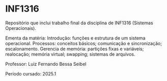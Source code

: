 # INF1316
Repositório que inclui trabalho final da disciplina de INF1316 (Sistemas Operacionais).

Ementa da matéria:
Introdução: funções e estrutura de um sistema operacional. Processos: conceitos básicos; comunicação e sincronização; escalonamento. Gerencia de memória: partições fixas e variáveis; realocação; memória virtual; swapping; sistemas de arquivos.

Professor: Luiz Fernando Bessa Seibel

Período cursado: 2025.1

